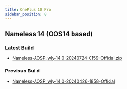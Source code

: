 ```yaml
---
title: OnePlus 10 Pro
sidebar_position: 8
---
```


## Nameless 14 (OOS14 based)

### Latest Build
- [Nameless-AOSP_wly-14.0-20240724-0159-Official.zip](https://sourceforge.net/projects/nameless-aosp/files/wly/Nameless-AOSP_wly-14.0-20240724-0159-Official.zip/download)

### Previous Build
- [Nameless-AOSP_wly-14.0-20240426-1858-Official](https://sourceforge.net/projects/nameless-aosp/files/wly/Nameless-AOSP_wly-14.0-20240426-1858-Official.zip/download)
